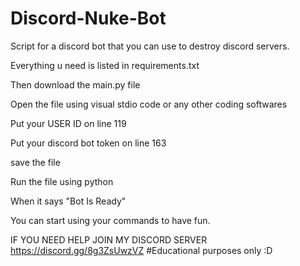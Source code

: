 # Discord-Nuke-Bot

Script for a discord bot that you can use to destroy discord servers.

Everything u need is listed in requirements.txt

Then download the main.py file

Open the file using visual stdio code or any other coding softwares

Put your USER ID on line 119

Put your discord bot token on line 163

save the file


Run the file using python

When it says "Bot Is Ready"

You can start using your commands to have fun.

IF YOU NEED HELP JOIN MY DISCORD SERVER
https://discord.gg/8g3ZsUwzVZ
#Educational purposes only :D
